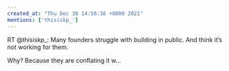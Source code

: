 ```yaml
---
created_at: "Thu Dec 30 14:56:36 +0000 2021"
mentions: ['thisiskp_']
---
```


RT @thisiskp_: Many founders struggle with building in public. And think it’s not working for them. 

Why? Because they are conflating it w…